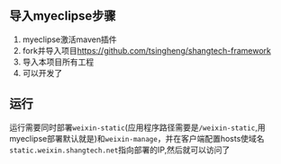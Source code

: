 <h2>导入myeclipse步骤</h2>
<ol class="task-list">
  <li>myeclipse激活maven插件</li>
  <li>fork并导入项目<a href="https://github.com/tsingheng/shangtech-framework">https://github.com/tsingheng/shangtech-framework</a></li>
  <li>导入本项目所有工程</li>
  <li>可以开发了</li>
</ol>
<h2>运行</h2>
<p>运行需要同时部署<code>weixin-static</code>(应用程序路径需要是<code>/weixin-static</code>,用myeclipse部署默认就是)和<code>weixin-manage</code>，并在客户端配置hosts使域名<code>static.weixin.shangtech.net</code>指向部署的IP,然后就可以访问了</p>
